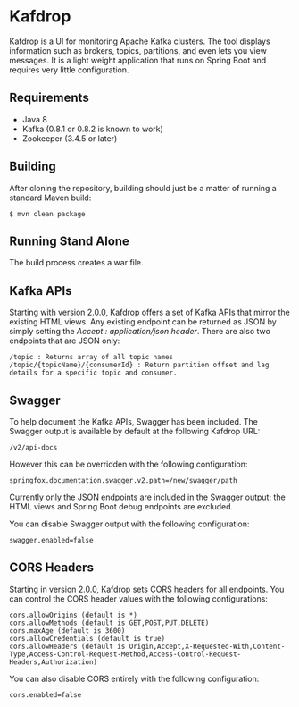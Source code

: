 # Kafdrop

Kafdrop is a UI for monitoring Apache Kafka clusters. The tool displays information such as brokers, topics, partitions, and even lets you view messages. It is a light weight application that runs on Spring Boot and requires very little configuration.

## Requirements

* Java 8
* Kafka (0.8.1 or 0.8.2 is known to work)
* Zookeeper (3.4.5 or later)

## Building

After cloning the repository, building should just be a matter of running a standard Maven build:

```
$ mvn clean package
```

## Running Stand Alone

The build process creates a war file.


## Kafka APIs

Starting with version 2.0.0, Kafdrop offers a set of Kafka APIs that mirror the existing HTML views. Any existing endpoint can be returned as JSON by simply setting the *Accept : application/json header*. There are also two endpoints that are JSON only:

    /topic : Returns array of all topic names
    /topic/{topicName}/{consumerId} : Return partition offset and lag details for a specific topic and consumer.

## Swagger

To help document the Kafka APIs, Swagger has been included. The Swagger output is available by default at the following Kafdrop URL:

    /v2/api-docs
    
However this can be overridden with the following configuration:

    springfox.documentation.swagger.v2.path=/new/swagger/path

Currently only the JSON endpoints are included in the Swagger output; the HTML views and Spring Boot debug endpoints are excluded.

You can disable Swagger output with the following configuration:

    swagger.enabled=false

## CORS Headers

Starting in version 2.0.0, Kafdrop sets CORS headers for all endpoints. You can control the CORS header values with the following configurations:

    cors.allowOrigins (default is *)
    cors.allowMethods (default is GET,POST,PUT,DELETE)
    cors.maxAge (default is 3600)
    cors.allowCredentials (default is true)
    cors.allowHeaders (default is Origin,Accept,X-Requested-With,Content-Type,Access-Control-Request-Method,Access-Control-Request-Headers,Authorization)
    
You can also disable CORS entirely with the following configuration:

    cors.enabled=false
